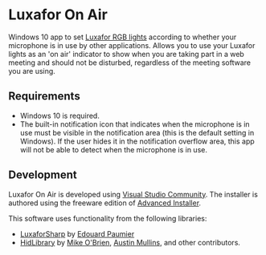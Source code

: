 # Luxafor On Air
Windows 10 app to set [Luxafor RGB lights](https://luxafor.com/products/) according to whether your microphone is in use by other applications. Allows you to use your Luxafor lights as an 'on air' indicator to show when you are taking part in a web meeting and should not be disturbed, regardless of the meeting software you are using.

## Requirements

* Windows 10 is required.
* The built-in notification icon that indicates when the microphone is in use must be visible in the notification area (this is the default setting in Windows). If the user hides it in the notification overflow area, this app will not be able to detect when the microphone is in use.

## Development
Luxafor On Air is developed using [Visual Studio Community](https://visualstudio.microsoft.com/vs/community/). The installer is authored using the freeware edition of [Advanced Installer](https://www.advancedinstaller.com/).

This software uses functionality from the following libraries:
* [LuxaforSharp](https://github.com/Duncan-Idaho/LuxaforSharp) by [Edouard Paumier](https://github.com/Duncan-Idaho)
* [HidLibrary](https://github.com/mikeobrien/HidLibrary) by [Mike O'Brien](https://github.com/mikeobrien), [Austin Mullins](https://github.com/amullins83), and other contributors.
